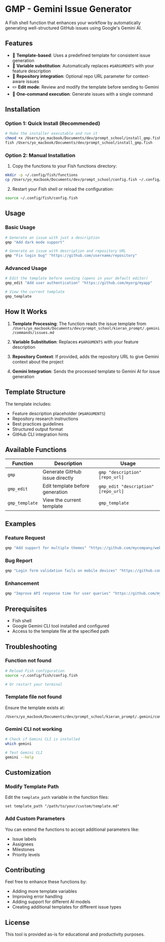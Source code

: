 # GMP - Gemini Issue Generator

A Fish shell function that enhances your workflow by automatically generating well-structured GitHub issues using Google's Gemini AI.

## Features

- 🎯 **Template-based**: Uses a predefined template for consistent issue generation
- 🔄 **Variable substitution**: Automatically replaces `#$ARGUMENTS` with your feature description
- 🔗 **Repository integration**: Optional repo URL parameter for context-aware issues
- ✏️ **Edit mode**: Review and modify the template before sending to Gemini
- 🚀 **One-command execution**: Generate issues with a single command

## Installation

### Option 1: Quick Install (Recommended)

```bash
# Make the installer executable and run it
chmod +x /Users/yo_macbook/Documents/dev/prompt_school/install_gmp.fish
fish /Users/yo_macbook/Documents/dev/prompt_school/install_gmp.fish
```

### Option 2: Manual Installation

1. Copy the functions to your Fish functions directory:
```bash
mkdir -p ~/.config/fish/functions
cp /Users/yo_macbook/Documents/dev/prompt_school/config.fish ~/.config/fish/functions/
```

2. Restart your Fish shell or reload the configuration:
```bash
source ~/.config/fish/config.fish
```

## Usage

### Basic Usage

```bash
# Generate an issue with just a description
gmp "Add dark mode support"

# Generate an issue with description and repository URL
gmp "Fix login bug" "https://github.com/username/repository"
```

### Advanced Usage

```bash
# Edit the template before sending (opens in your default editor)
gmp_edit "Add user authentication" "https://github.com/myorg/myapp"

# View the current template
gmp_template
```

## How It Works

1. **Template Processing**: The function reads the issue template from `/Users/yo_macbook/Documents/dev/prompt_school/kieran_prompt/.gemini/commands/issues.md`

2. **Variable Substitution**: Replaces `#$ARGUMENTS` with your feature description

3. **Repository Context**: If provided, adds the repository URL to give Gemini context about the project

4. **Gemini Integration**: Sends the processed template to Gemini AI for issue generation

## Template Structure

The template includes:
- Feature description placeholder (`#$ARGUMENTS`)
- Repository research instructions
- Best practices guidelines
- Structured output format
- GitHub CLI integration hints

## Available Functions

| Function | Description | Usage |
|----------|-------------|-------|
| `gmp` | Generate GitHub issue directly | `gmp "description" [repo_url]` |
| `gmp_edit` | Edit template before generation | `gmp_edit "description" [repo_url]` |
| `gmp_template` | View the current template | `gmp_template` |

## Examples

### Feature Request
```bash
gmp "Add support for multiple themes" "https://github.com/mycompany/webapp"
```

### Bug Report
```bash
gmp "Login form validation fails on mobile devices" "https://github.com/mycompany/mobileapp"
```

### Enhancement
```bash
gmp "Improve API response time for user queries" "https://github.com/mycompany/backend"
```

## Prerequisites

- Fish shell
- Google Gemini CLI tool installed and configured
- Access to the template file at the specified path

## Troubleshooting

### Function not found
```bash
# Reload Fish configuration
source ~/.config/fish/config.fish

# Or restart your terminal
```

### Template file not found
Ensure the template exists at:
```
/Users/yo_macbook/Documents/dev/prompt_school/kieran_prompt/.gemini/commands/issues.md
```

### Gemini CLI not working
```bash
# Check if Gemini CLI is installed
which gemini

# Test Gemini CLI
gemini --help
```

## Customization

### Modify Template Path
Edit the `template_path` variable in the function files:
```fish
set template_path "/path/to/your/custom/template.md"
```

### Add Custom Parameters
You can extend the functions to accept additional parameters like:
- Issue labels
- Assignees
- Milestones
- Priority levels

## Contributing

Feel free to enhance these functions by:
- Adding more template variables
- Improving error handling
- Adding support for different AI models
- Creating additional templates for different issue types

## License

This tool is provided as-is for educational and productivity purposes.
